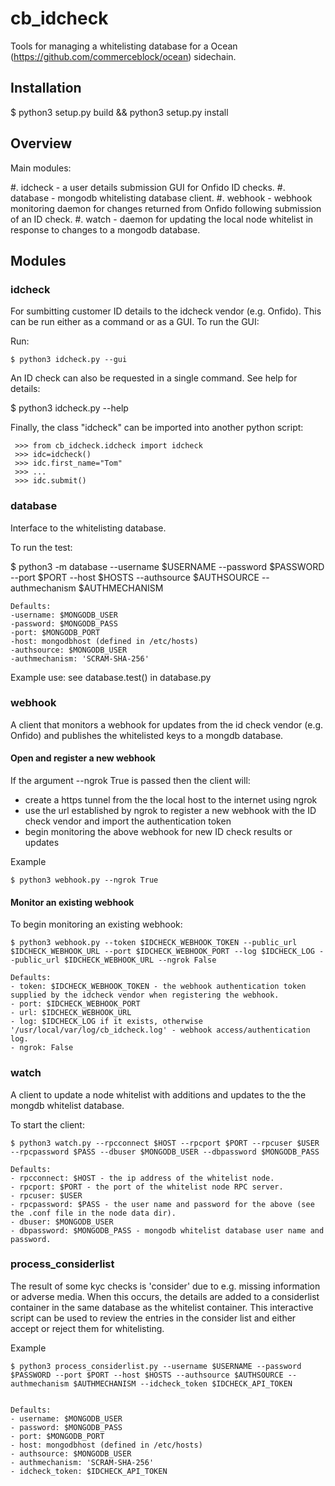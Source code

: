 # cb_idcheck

Tools for managing a whitelisting database for a Ocean (https://github.com/commerceblock/ocean) sidechain.

## Installation
   $ python3 setup.py build && python3 setup.py install


## Overview

Main modules:

#. idcheck - a user details submission GUI for Onfido ID checks.
#. database - mongodb whitelisting database client.
#. webhook - webhook monitoring daemon for changes returned from Onfido following submission of an ID check.
#. watch - daemon for updating the local node whitelist in response to changes to a mongodb database.

## Modules

### idcheck

For sumbitting customer ID details to the idcheck vendor (e.g. Onfido). This can be run either as a command or as a GUI. To run the GUI:

Run:
	
	$ python3 idcheck.py --gui

An ID check can also be requested in a single command. See help for details:

   $ python3 idcheck.py --help

Finally, the class "idcheck" can be imported into another python script:

	 >>> from cb_idcheck.idcheck import idcheck
	 >>> idc=idcheck()
	 >>> idc.first_name="Tom"
	 >>> ...
	 >>> idc.submit()

### database

Interface to the whitelisting database.

To run the test:

   $ python3 -m database --username $USERNAME --password $PASSWORD --port $PORT --host $HOSTS --authsource $AUTHSOURCE --authmechanism $AUTHMECHANISM
	
	Defaults:
	-username: $MONGODB_USER
	-password: $MONGODB_PASS
	-port: $MONGODB_PORT
	-host: mongodbhost (defined in /etc/hosts)
	-authsource: $MONGODB_USER
	-authmechanism: 'SCRAM-SHA-256'

Example use: see database.test() in database.py 

### webhook

A client that monitors a webhook for updates from the id check vendor (e.g. Onfido) and publishes the whitelisted keys to a mongdb database.

#### Open and register a new webhook

If the argument --ngrok True is passed then the client will:
   - create a https tunnel from the the local host to the internet using ngrok 
   - use the url established by ngrok to register a new webhook with the ID check vendor and import the authentication token
   - begin monitoring the above webhook for new ID check results or updates

Example 

	$ python3 webhook.py --ngrok True

#### Monitor an existing webhook

To begin monitoring an existing webhook:
	      
	$ python3 webhook.py --token $IDCHECK_WEBHOOK_TOKEN --public_url $IDCHECK_WEBHOOK_URL --port $IDCHECK_WEBHOOK_PORT --log $IDCHECK_LOG --public_url $IDCHECK_WEBHOOK_URL --ngrok False

	Defaults:
	- token: $IDCHECK_WEBHOOK_TOKEN - the webhook authentication token supplied by the idcheck vendor when registering the webhook.
	- port: $IDCHECK_WEBHOOK_PORT 
	- url: $IDCHECK_WEBHOOK_URL 
	- log: $IDCHECK_LOG if it exists, otherwise '/usr/local/var/log/cb_idcheck.log' - webhook access/authentication log.
	- ngrok: False

### watch
A client to update a node whitelist with additions and updates to the the mongdb whitelist database.

To start the client:
   
	$ python3 watch.py --rpcconnect $HOST --rpcport $PORT --rpcuser $USER --rpcpassword $PASS --dbuser $MONGODB_USER --dbpassword $MONGODB_PASS

	Defaults:
	- rpcconnect: $HOST - the ip address of the whitelist node. 
	- rpcport: $PORT - the port of the whitelist node RPC server.
	- rpcuser: $USER  
	- rpcpassword: $PASS - the user name and password for the above (see the .conf file in the node data dir). 
	- dbuser: $MONGODB_USER 
	- dbpassword: $MONGODB_PASS - mongodb whitelist database user name and password.

### process_considerlist

The result of some kyc checks is 'consider' due to e.g. missing information or adverse media. When this occurs, the details are added to a considerlist container in the same database as the whitelist container.
This interactive script can be used to review the entries in the consider list and either accept or reject them for whitelisting.

Example

	$ python3 process_considerlist.py --username $USERNAME --password $PASSWORD --port $PORT --host $HOSTS --authsource $AUTHSOURCE --authmechanism $AUTHMECHANISM --idcheck_token $IDCHECK_API_TOKEN	


	Defaults:
	- username: $MONGODB_USER
	- password: $MONGODB_PASS
	- port: $MONGODB_PORT
	- host: mongodbhost (defined in /etc/hosts)
	- authsource: $MONGODB_USER
	- authmechanism: 'SCRAM-SHA-256'
	- idcheck_token: $IDCHECK_API_TOKEN
